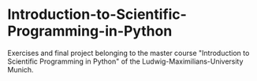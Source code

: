 # Introduction-to-Scientific-Programming-in-Python
Exercises and final project belonging to the master course "Introduction to Scientific Programming in Python" of the Ludwig-Maximilians-University Munich.

